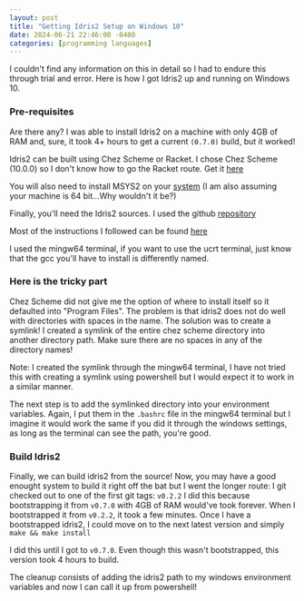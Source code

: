 ```yaml
---
layout: post
title: "Getting Idris2 Setup on Windows 10"
date: 2024-06-21 22:46:00 -0400
categories: [programming languages]
---
```


I couldn't find any information on this in detail so I had to endure this through trial and error. Here is how I got Idris2 up and running on Windows 10.

### Pre-requisites 

Are there any? I was able to install Idris2 on a machine with only 4GB of RAM and, sure, it took 4+ hours to get a current `(0.7.0)` build, but it worked!

Idris2 can be built using Chez Scheme or Racket. I chose Chez Scheme (10.0.0) so I don't know how to go the Racket route. Get it [here](https://github.com/cisco/ChezScheme/releases/latest)

You will also need to install MSYS2 on your [system](https://www.msys2.org/)
(I am also assuming your machine is 64 bit...Why wouldn't it be?)

Finally, you'll need the Idris2 sources. I used the github [repository](https://github.com/idris-lang/Idris2)

Most of the instructions I followed can be found [here](https://idris2.readthedocs.io/en/latest/tutorial/windows.html)

I used the mingw64 terminal, if you want to use the ucrt terminal, just know that the gcc you'll have to install is differently named.

### Here is the tricky part

Chez Scheme did not give me the option of where to install itself so it defaulted into "Program Files". The problem is that idris2 does not do well with directories with spaces in the name. The solution was to create a symlink! I created a symlink of the entire chez scheme directory into another directory path. Make sure there are no spaces in any of the directory names! 

Note: I created the symlink through the mingw64 terminal, I have not tried this with creating a symlink using powershell but I would expect it to work in a similar manner.

The next step is to add the symlinked directory into your environment variables. Again, I put them in the `.bashrc` file in the mingw64 terminal but I imagine it would work the same if you did it through the windows settings, as long as the terminal can see the path, you're good.

### Build Idris2

Finally, we can build idris2 from the source! Now, you may have a good enought system to build it right off the bat but I went the longer route: I git checked out to one of the first git tags: `v0.2.2`
I did this because bootstrapping it from `v0.7.0` with 4GB of RAM would've took forever. When I bootstrapped it from `v0.2.2`, it took a few minutes. Once I have a bootstrapped idris2, I could move on to the next latest version and simply `make && make install`

I did this until I got to `v0.7.0`. Even though this wasn't bootstrapped, this version took 4 hours to build.

The cleanup consists of adding the idris2 path to my windows environment variables and now I can call it up from powershell!

